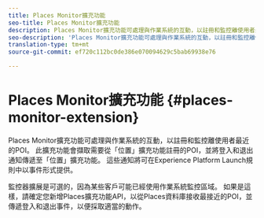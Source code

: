 ```yaml
---
title: Places Monitor擴充功能
seo-title: Places Monitor擴充功能
description: Places Monitor擴充功能可處理與作業系統的互動，以註冊和監控離使用者最近的POI。
seo-description: 'Places Monitor擴充功能可處理與作業系統的互動，以註冊和監控離使用者最近的POI。 '
translation-type: tm+mt
source-git-commit: ef720c112bc0de386e070094629c5bab69938e76

---
```



# Places Monitor擴充功能 {#places-monitor-extension}

Places Monitor擴充功能可處理與作業系統的互動，以註冊和監控離使用者最近的POI。 此擴充功能會擷取需要從「位置」擴充功能註冊的POI，並將登入和退出通知傳遞至「位置」擴充功能。 這些通知將可在Experience Platform Launch規則中以事件形式提供。

監控器擴展是可選的，因為某些客戶可能已經使用作業系統監控區域。 如果是這樣，請確定您新增Places擴充功能API，以從Places資料庫接收最接近的POI，並傳遞登入和退出事件，以便採取適當的動作。

